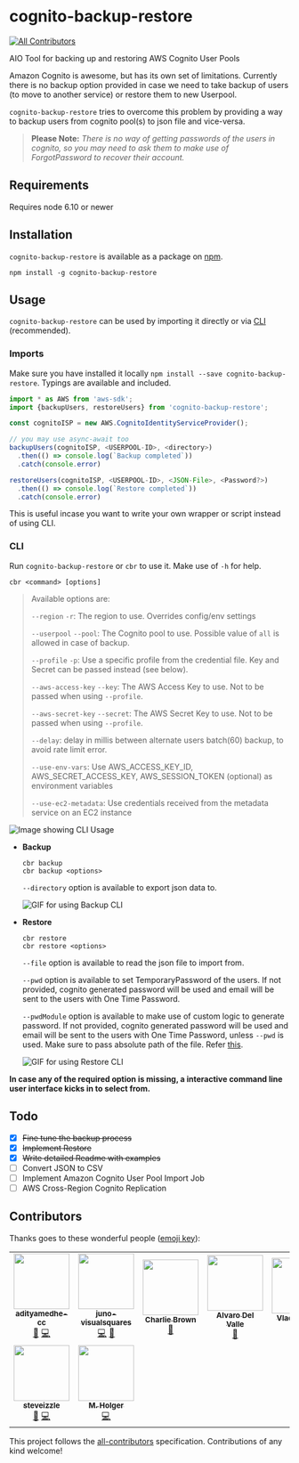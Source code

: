 # cognito-backup-restore
[![All Contributors](https://img.shields.io/badge/all_contributors-9-orange.svg?style=flat-square)](#contributors)

AIO Tool for backing up and restoring AWS Cognito User Pools

Amazon Cognito is awesome, but has its own set of limitations. Currently there is no backup option provided in case we need to take backup of users (to move to another service) or restore them to new Userpool.

`cognito-backup-restore` tries to overcome this problem by providing a way to backup users from cognito pool(s) to json file and vice-versa.

> **Please Note:** *There is no way of getting passwords of the users in cognito, so you may need to ask them to make use of ForgotPassword to recover their account.*


## Requirements

Requires node 6.10 or newer

## Installation

`cognito-backup-restore` is available as a package on [npm](https://www.npmjs.com/package/cognito-backup-restore).

```shell
npm install -g cognito-backup-restore
```

## Usage

`cognito-backup-restore` can be used by importing it directly or via [CLI](#cli) (recommended).

### Imports

Make sure you have installed it locally `npm install --save cognito-backup-restore`. Typings are available and included.

```typescript
import * as AWS from 'aws-sdk';
import {backupUsers, restoreUsers} from 'cognito-backup-restore';

const cognitoISP = new AWS.CognitoIdentityServiceProvider();

// you may use async-await too
backupUsers(cognitoISP, <USERPOOL-ID>, <directory>)
  .then(() => console.log(`Backup completed`))
  .catch(console.error)

restoreUsers(cognitoISP, <USERPOOL-ID>, <JSON-File>, <Password?>)
  .then(() => console.log(`Restore completed`))
  .catch(console.error)
```

This is useful incase you want to write your own wrapper or script instead of using CLI.


### CLI
Run `cognito-backup-restore` or `cbr` to use it. Make use of `-h` for help.

```shell
cbr <command> [options]
```

> Available options are:
>
> `--region` `-r`: The region to use. Overrides config/env settings
>
> `--userpool` `--pool`: The Cognito pool to use. Possible value of `all` is allowed in case of backup.
>
> `--profile` `-p`: Use a specific profile from the credential file. Key and Secret can be passed instead (see below).
>
> `--aws-access-key` `--key`: The AWS Access Key to use. Not to be passed when using `--profile`.
>
> `--aws-secret-key` `--secret`: The AWS Secret Key to use. Not to be passed when using `--profile`.
>
> `--delay`: delay in millis between alternate users batch(60) backup, to avoid rate limit error.
>
> `--use-env-vars`: Use AWS_ACCESS_KEY_ID, AWS_SECRET_ACCESS_KEY, AWS_SESSION_TOKEN (optional) as environment variables
>
> `--use-ec2-metadata`: Use credentials received from the metadata service on an EC2 instance

![Image showing CLI Usage](gifs/demo.png "CLI Usage")

- **Backup**
  ```shell
  cbr backup
  cbr backup <options>
  ```
  `--directory` option is available to export json data to.

  ![GIF for using Backup CLI](gifs/backup-min.gif "Backup Demo")

- **Restore**
  ```shell
  cbr restore
  cbr restore <options>
  ```
  `--file` option is available to read the json file to import from.

  `--pwd` option is available to set TemporaryPassword of the users. If not provided, cognito generated password will be used and email will be sent to the users with One Time Password.

  `--pwdModule` option is available to make use of custom logic to generate password. If not provided, cognito generated password will be used and email will be sent to the users with One Time Password, unless `--pwd` is used. Make sure to pass absolute path of the file. Refer [this](https://github.com/rahulpsd18/cognito-backup-restore/pull/1).

  ![GIF for using Restore CLI](gifs/restore-min.gif "Restore Demo")

**In case any of the required option is missing, a interactive command line user interface kicks in to select from.**

## Todo

- [X] ~~Fine tune the backup process~~
- [X] ~~Implement Restore~~
- [X] ~~Write detailed Readme with examples~~
- [ ] Convert JSON to CSV
- [ ] Implement Amazon Cognito User Pool Import Job
- [ ] AWS Cross-Region Cognito Replication

## Contributors

Thanks goes to these wonderful people ([emoji key](https://github.com/all-contributors/all-contributors#emoji-key)):

<!-- ALL-CONTRIBUTORS-LIST:START - Do not remove or modify this section -->
<!-- prettier-ignore-start -->
<!-- markdownlint-disable -->
<table>
  <tr>
    <td align="center"><a href="https://github.com/adityamedhe-cc"><img src="https://avatars1.githubusercontent.com/u/30614870?v=4" width="100px;" alt=""/><br /><sub><b>adityamedhe-cc</b></sub></a><br /><a href="https://github.com/rahulpsd18/cognito-backup-restore/commits?author=adityamedhe-cc" title="Documentation">📖</a> <a href="https://github.com/rahulpsd18/cognito-backup-restore/commits?author=adityamedhe-cc" title="Code">💻</a></td>
    <td align="center"><a href="https://github.com/juno-visualsquares"><img src="https://avatars1.githubusercontent.com/u/18159739?v=4" width="100px;" alt=""/><br /><sub><b>juno-visualsquares</b></sub></a><br /><a href="https://github.com/rahulpsd18/cognito-backup-restore/commits?author=juno-visualsquares" title="Code">💻</a> <a href="#ideas-juno-visualsquares" title="Ideas, Planning, & Feedback">🤔</a></td>
    <td align="center"><a href="http://www.carbonatethis.com"><img src="https://avatars2.githubusercontent.com/u/1521394?v=4" width="100px;" alt=""/><br /><sub><b>Charlie Brown</b></sub></a><br /><a href="https://github.com/rahulpsd18/cognito-backup-restore/issues?q=author%3Acarbonrobot" title="Bug reports">🐛</a></td>
    <td align="center"><a href="http://gardlabs.com"><img src="https://avatars3.githubusercontent.com/u/32401961?v=4" width="100px;" alt=""/><br /><sub><b>Alvaro Del Valle</b></sub></a><br /><a href="#question-alvarodelvalle" title="Answering Questions">💬</a></td>
    <td align="center"><a href="http://blog.v-lad.org"><img src="https://avatars2.githubusercontent.com/u/36257?v=4" width="100px;" alt=""/><br /><sub><b>Vlad Korolev</b></sub></a><br /><a href="https://github.com/rahulpsd18/cognito-backup-restore/commits?author=vladistan" title="Code">💻</a></td>
    <td align="center"><a href="https://github.com/ashishkujoy"><img src="https://avatars2.githubusercontent.com/u/34642693?v=4" width="100px;" alt=""/><br /><sub><b>ashish kumar </b></sub></a><br /><a href="https://github.com/rahulpsd18/cognito-backup-restore/commits?author=ashishkujoy" title="Documentation">📖</a> <a href="https://github.com/rahulpsd18/cognito-backup-restore/commits?author=ashishkujoy" title="Code">💻</a></td>
    <td align="center"><a href="https://qiita.com/ufoo68"><img src="https://avatars1.githubusercontent.com/u/24458640?v=4" width="100px;" alt=""/><br /><sub><b>ufoo68</b></sub></a><br /><a href="https://github.com/rahulpsd18/cognito-backup-restore/commits?author=ufoo68" title="Code">💻</a></td>
  </tr>
  <tr>
    <td align="center"><a href="https://github.com/steveizzle"><img src="https://avatars2.githubusercontent.com/u/45331237?v=4" width="100px;" alt=""/><br /><sub><b>steveizzle</b></sub></a><br /><a href="https://github.com/rahulpsd18/cognito-backup-restore/commits?author=steveizzle" title="Documentation">📖</a> <a href="https://github.com/rahulpsd18/cognito-backup-restore/commits?author=steveizzle" title="Code">💻</a></td>
    <td align="center"><a href="https://www.paralleltheory.com/"><img src="https://avatars3.githubusercontent.com/u/71354?v=4" width="100px;" alt=""/><br /><sub><b>M. Holger</b></sub></a><br /><a href="https://github.com/rahulpsd18/cognito-backup-restore/commits?author=mholger" title="Code">💻</a></td>
  </tr>
</table>

<!-- markdownlint-enable -->
<!-- prettier-ignore-end -->
<!-- ALL-CONTRIBUTORS-LIST:END -->

This project follows the [all-contributors](https://github.com/all-contributors/all-contributors) specification. Contributions of any kind welcome!